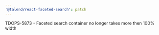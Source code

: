 ```yaml
---
'@talend/react-faceted-search': patch
---
```


TDOPS-5873 - Faceted search container no longer takes more then 100% width
